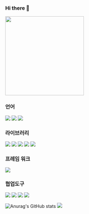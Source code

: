 ### Hi there 👋
<div>
  <img style="width: 250px;" src="https://github.com/tph7897/tph7897/assets/132332533/25e40431-4b69-4916-a316-d8877adc8ce6" />
</div>



###  언어
<div>
<img src="https://img.shields.io/badge/HTML5-E34F26?style=for-the-badge&logo=HTML5&logoColor=white">
<img src="https://img.shields.io/badge/CSS3-1572B6?style=for-the-badge&logo=CSS3&logoColor=white">
<img src="https://img.shields.io/badge/Typescript-3178C6?style=for-the-badge&logo=typescript&logoColor=white">
</div>

### 라이브러리
<div>
<img src="https://img.shields.io/badge/React-61DAFB?style=for-the-badge&logo=react&logoColor=white"/>
<img src="https://img.shields.io/badge/axios-5A29E4?style=for-the-badge&logo=axios&logoColor=white"/>
<img src="https://img.shields.io/badge/reactquery-FF4154?style=for-the-badge&logo=reactquery&logoColor=white"/>
<img src="https://img.shields.io/badge/Tailwind%20CSS-38B2AC?style=for-the-badge&logo=tailwind-css&logoColor=white">
<img src="https://img.shields.io/badge/recoil%20-3578E5?style=for-the-badge&logo=recoil&logoColor=white">
</div>

###  프레임 워크
<div>
<img src="https://img.shields.io/badge/Next.js-000000?style=for-the-badge&logo=next.js&logoColor=white">
</div>

### 협업도구
<div>
<img src="https://img.shields.io/badge/Notion-000000?style=for-the-badge&logo=Notion&logoColor=white">
<img src="https://img.shields.io/badge/Git-F05032?style=for-the-badge&logo=Git&logoColor=white">
<img src="https://img.shields.io/badge/Github-181717?style=for-the-badge&logo=Github&logoColor=white">
<img src="https://img.shields.io/badge/Slack-4A154B?style=for-the-badge&logo=Slack&logoColor=white">
</div>

![Anurag's GitHub stats](https://github-readme-stats.vercel.app/api?username=tph7897&show_icons=true&theme=radical)
<img src="https://github-readme-stats.vercel.app/api/top-langs/?username=tph7897&layout=compact&bg_color=180,00000000,00000000&title_color=595959&text_color=595959"/>

